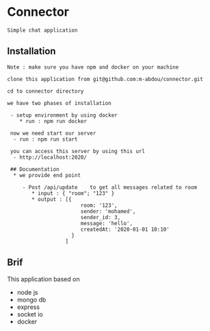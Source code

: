 # Connector

    Simple chat application
    
## Installation   

    Note : make sure you have npm and docker on your machine
    
    clone this application from git@github.com:m-abdou/connector.git
    
    cd to connector directory 
    
    we have two phases of installation
    
     - setup environment by using docker
        * run : npm run docker  
    
     now we need start our server  
      - run : npm run start
      
     you can access this server by using this url 
      - http://localhost:2020/
    
     ## Documentation 
      * we provide end point
     
         - Post /api/update    to get all messages related to room 
            * input : { "room"; "123" }
            * output : [{
                            room: '123',
                            sender: 'mohamed',
                            sender_id: 3,
                            message: 'hello',
                            createdAt: '2020-01-01 10:10'
                         }
                       ]
                   
## Brif 

 This application based on
 *  node js 
 *  mongo db 
 *  express 
 *  socket io
 *  docker
